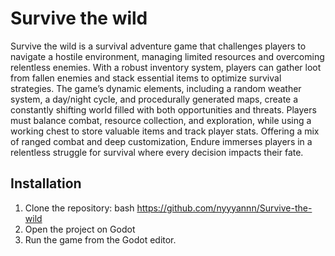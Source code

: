 
# Survive the wild
Survive the wild is a survival adventure game that challenges players to navigate a hostile environment, managing limited resources and overcoming relentless enemies. With a robust
inventory system, players can gather loot from fallen enemies and stack essential items to optimize survival strategies. The game’s dynamic elements, including a random weather system, a day/night cycle, and procedurally generated maps, create a constantly shifting world filled with both opportunities and threats. Players must balance combat, resource collection, and exploration, while using a working chest to store valuable items and track player stats. Offering a mix of ranged combat and deep customization, Endure immerses players in a relentless struggle for survival where every decision impacts their fate.

## Installation
1. Clone the repository:
    bash
    https://github.com/nyyyannn/Survive-the-wild
2. Open the project on Godot
3. Run the game from the Godot editor.
